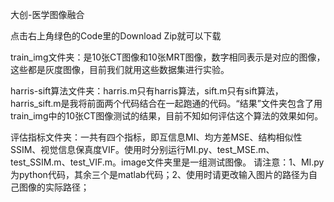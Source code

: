 大创-医学图像融合

点击右上角绿色的Code里的Download Zip就可以下载

train_img文件夹：是10张CT图像和10张MRT图像，数字相同表示是对应的图像，这些都是灰度图像，目前我们就用这些数据集进行实验。

harris-sift算法文件夹：harris.m只有harris算法，sift.m只有sift算法，harris_sift.m是我将前面两个代码结合在一起跑通的代码。“结果”文件夹包含了用train_img中的10张CT图像测试的结果，目前不知如何评估这个算法的效果如何。

评估指标文件夹：一共有四个指标，即互信息MI、均方差MSE、结构相似性SSIM、视觉信息保真度VIF。使用时分别运行MI.py、test_MSE.m、test_SSIM.m、test_VIF.m。image文件夹里是一组测试图像。
请注意：1、MI.py为python代码，其余三个是matlab代码；2、使用时请更改输入图片的路径为自己图像的实际路径；
